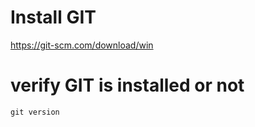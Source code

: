 # Install GIT
https://git-scm.com/download/win

# verify GIT is installed or not
```
git version
```
